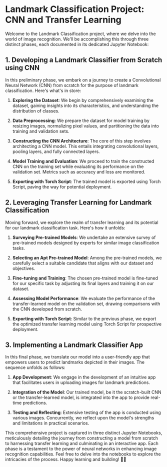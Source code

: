 # Landmark Classification Project: CNN and Transfer Learning

Welcome to the Landmark Classification project, where we delve into the world of image recognition. We'll be accomplishing this through three distinct phases, each documented in its dedicated Jupyter Notebook:

## 1. Developing a Landmark Classifier from Scratch using CNN

In this preliminary phase, we embark on a journey to create a Convolutional Neural Network (CNN) from scratch for the purpose of landmark classification. Here's what's in store:

1. **Exploring the Dataset**: We begin by comprehensively examining the dataset, gaining insights into its characteristics, and understanding the distribution of classes.

2. **Data Preprocessing**: We prepare the dataset for model training by resizing images, normalizing pixel values, and partitioning the data into training and validation sets.

3. **Constructing the CNN Architecture**: The core of this step involves architecting a CNN model. This entails integrating convolutional layers, pooling layers, and fully connected layers.

4. **Model Training and Evaluation**: We proceed to train the constructed CNN on the training set while evaluating its performance on the validation set. Metrics such as accuracy and loss are monitored.

5. **Exporting with Torch Script**: The trained model is exported using Torch Script, paving the way for potential deployment.

## 2. Leveraging Transfer Learning for Landmark Classification

Moving forward, we explore the realm of transfer learning and its potential for our landmark classification task. Here's how it unfolds:

1. **Surveying Pre-trained Models**: We undertake an extensive survey of pre-trained models designed by experts for similar image classification tasks.

2. **Selecting an Apt Pre-trained Model**: Among the pre-trained models, we carefully select a suitable candidate that aligns with our dataset and objectives.

3. **Fine-tuning and Training**: The chosen pre-trained model is fine-tuned for our specific task by adjusting its final layers and training it on our dataset.

4. **Assessing Model Performance**: We evaluate the performance of the transfer-learned model on the validation set, drawing comparisons with the CNN developed from scratch.

5. **Exporting with Torch Script**: Similar to the previous phase, we export the optimized transfer learning model using Torch Script for prospective deployment.

## 3. Implementing a Landmark Classifier App

In this final phase, we translate our model into a user-friendly app that empowers users to predict landmarks depicted in their images. The sequence unfolds as follows:

1. **App Development**: We engage in the development of an intuitive app that facilitates users in uploading images for landmark predictions.

2. **Integration of the Model**: Our trained model, be it the scratch-built CNN or the transfer-learned model, is integrated into the app to provide real-time predictions.

3. **Testing and Reflecting**: Extensive testing of the app is conducted using various images. Concurrently, we reflect upon the model's strengths and limitations in practical scenarios.

This comprehensive project is captured in three distinct Jupyter Notebooks, meticulously detailing the journey from constructing a model from scratch to harnessing transfer learning and culminating in an interactive app. Each phase is a testament to the power of neural networks in enhancing image recognition capabilities. Feel free to delve into the notebooks to explore the intricacies of the process. Happy learning and building! 🌆📸
